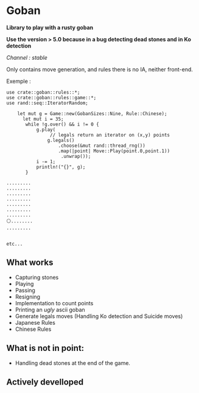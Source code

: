 # Goban

**Library to play with a rusty goban** 

**Use the version > 5.0 because in a bug detecting dead stones and in Ko detection**

*Channel : stable*


Only contains move generation, and rules there is no IA, neither
front-end.

Exemple :

```{rust}
use crate::goban::rules::*;
use crate::goban::rules::game::*;
use rand::seq::IteratorRandom;

    let mut g = Game::new(GobanSizes::Nine, Rule::Chinese);
      let mut i = 35;
       while !g.over() && i != 0 {
           g.play(
                // legals return an iterator on (x,y) points
               g.legals()
                   .choose(&mut rand::thread_rng())
                   .map(|point| Move::Play(point.0,point.1))
                    .unwrap());
           i -= 1;
           println!("{}", g);
       }
```

```{bash}
.........
.........
.........
.........
.........
.........
.........
⚪........
.........


etc...
```


## What works
- Capturing stones
- Playing
- Passing
- Resigning
- Implementation to count points
- Printing an *ugly* ascii goban
- Generate legals moves (Handling Ko detection and Suicide moves)
- Japanese Rules
- Chinese Rules


## What is not in point:
- Handling dead stones at the end of the game.

## Actively develloped 

